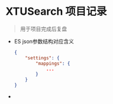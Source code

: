 # XTUSearch 项目记录

> 用于项目完成后复盘

- ES json参数结构对应含义

  ```json
  {
      "settings": {
          "mappings": {
              ...
          }
      }
  }
  ```

-  

